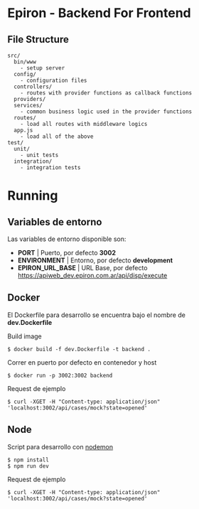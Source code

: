 # Epiron - Backend For Frontend

## File Structure

```
src/
  bin/www
    - setup server
  config/
    - configuration files
  controllers/
    - routes with provider functions as callback functions
  providers/
  services/
    - common business logic used in the provider functions
  routes/
    - load all routes with middleware logics
  app.js
    - load all of the above
test/
  unit/
    - unit tests
  integration/
    - integration tests

```

# Running

## Variables de entorno
Las variables de entorno disponible son: 

* **PORT** | Puerto, por defecto **3002**
* **ENVIRONMENT** | Entorno, por defecto **development**
* **EPIRON_URL_BASE** | URL Base, por defecto https://apiweb_dev.epiron.com.ar/api/disp/execute

## Docker
El Dockerfile para desarrollo se encuentra bajo el nombre de **dev.Dockerfile**

Build image
```
$ docker build -f dev.Dockerfile -t backend .
```

Correr en puerto por defecto en contenedor y host
```
$ docker run -p 3002:3002 backend
```

Request de ejemplo
```
$ curl -XGET -H "Content-type: application/json" 'localhost:3002/api/cases/mock?state=opened'
```



## Node

Script para desarrollo con [nodemon](https://nodemon.io/)

```
$ npm install
$ npm run dev
```

Request de ejemplo
```
$ curl -XGET -H "Content-type: application/json" 'localhost:3002/api/cases/mock?state=opened'
```